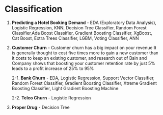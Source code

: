 # Classification

1. **Predicting a Hotel Booking Demand** - EDA (Exploratory Data Analysis), Logistic Regression, KNN, Decision Tree Classifier, Random Forest Classifier,Ada Boost Classifier, Gradient Boosting Classifier, XgBoost, Cat Boost, Extra Trees Classifier, LGBM, Voting Classifier, ANN


2. **Customer Churn** - Customer churn has a big impact on your revenue It is generally thought to cost five times more to gain a new customer than it costs to keep an existing customer, and research out of Bain and Company shows that boosting your customer retention rate by just 5% leads to a profit increase of 25% to 95%

   2-1.  **Bank Churn** - EDA, Logistic Regression, Support Vector Classifier, Random Forest Classifier, Gradient Boosting Classifier, Xtreme Gradient Boosting Classifier, Light Gradient Boosting Machine 

   2-2. **Telco Churn** - Logistic Regression 


3. **Proper Drug** - Decision Tree 
